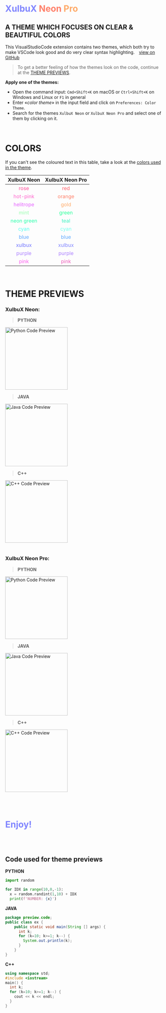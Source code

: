 # <span style="color:#8085FF"><b>XulbuX</b></span> <span style="color:#FF806A">Neon</span> <span style="color:#FFAB6A">Pro</span>

## A THEME WHICH FOCUSES ON <span class='pink'>CLEAR & BEAUTIFUL COLORS</span>

This VisualStudioCode extension contains two themes, which both try to make VSCode look good and do very clear syntax highlighting. [view on GitHub](https://github.com/XulbuX-dev/VisualStudioCode/tree/main/vscode-theme-xulbux-pro)

> To get a better feeling of how the themes look on the code, continue at the [THEME PREVIEWS](#previews).

**Apply one of the themes:**

* Open the command input: `Cmd+Shift+K` on macOS or `Ctrl+Shift+K` on Windows and Linux or `F1` in general
* Enter «*color theme*» in the input field and click on `Preferences: Color Theme`.
* Search for the themes `XulbuX Neon` or `XulbuX Neon Pro` and select one of them by clicking on it.

<br>

# COLORS

If you can't see the coloured text in this table, take a look at the [colors used in the theme](https://github.com/XulbuX-dev/VisualStudioCode/blob/main/vscode-theme-xulbux-pro/ColorsUsedInTheme.md).

|                  XulbuX Neon                  |              XulbuX Neon Pro              |
|                      :--:                     |                   :--:                    |
| <span style="color:#FF4D9A">rose</span>       | <span style="color:#FF606A">red</span>    |
| <span style="color:#FF65CC">hot-pink</span>   | <span style="color:#FF806A">orange</span> |
| <span style="color:#E565FF">helitrope</span>  | <span style="color:#FFAB6A">gold</span>   |
| <span style="color:#9AFFB0">mint</span>       | <span style="color:#2BFF9A">green</span>  |
| <span style="color:#2BFFAB">neon green</span> | <span style="color:#41F1C2">teal</span>   |
| <span style="color:#55FFEF">cyan</span>       | <span style="color:#77FFEF">cyan</span>   |
| <span style="color:#60AAFF">blue</span>       | <span style="color:#60AAFF">blue</span>   |
| <span style="color:#7075FF">xulbux</span>     | <span style="color:#8085FF">xulbux</span> |
| <span style="color:#AC80FF">purple</span>     | <span style="color:#AC80FF">purple</span> |
| <span style="color:#FC61EF">pink</span>       | <span style="color:#EE60BB">pink</span>   |

<br>

# <span id="previews">THEME PREVIEWS</span>

### <b>XulbuX Neon:</b>

> **PYTHON**

<img src="https://github.com/XulbuX-dev/VisualStudioCode/tree/main/vscode-theme-xulbux-pro/preview/img/python_neon.png" alt="Python Code Preview" width="auto" height="200" align="center"></img><br>

> **JAVA**

<img src="https://github.com/XulbuX-dev/VisualStudioCode/tree/main/vscode-theme-xulbux-pro/preview/img/java_neon.png" alt="Java Code Preview" width="auto" height="200" align="center"></img><br>

> **C++**

<img src="https://github.com/XulbuX-dev/VisualStudioCode/tree/main/vscode-theme-xulbux-pro/preview/img/cpp_neon.png" alt="C++ Code Preview" width="auto" height="200" align="center"></img><br><br>



### <b>XulbuX Neon Pro:</b>

> **PYTHON**

<img src="https://github.com/XulbuX-dev/VisualStudioCode/tree/main/vscode-theme-xulbux-pro/preview/img/python_neon-pro.png" alt="Python Code Preview" width="auto" height="200" align="center"></img><br>

> **JAVA**

<img src="https://github.com/XulbuX-dev/VisualStudioCode/tree/main/vscode-theme-xulbux-pro/preview/img/java_neon-pro.png" alt="Java Code Preview" width="auto" height="200" align="center"></img><br>

> **C++**

<img src="https://github.com/XulbuX-dev/VisualStudioCode/tree/main/vscode-theme-xulbux-pro/preview/img/cpp_neon-pro.png" alt="C++ Code Preview" width="auto" height="200" align="center"></img><br>

<br>
<br>


# <span style="color:#8085FF">Enjoy!</span>


<br>
<br>

## Code used for theme previews

**PYTHON**
```python
import random

for IDX in range(10,0,-1):
  x = random.randint(1,10) + IDX
  print(f'NUMBER: {x}')
```

**JAVA**

```java
package preview.code;
public class ex {
    public static void main(String [] args) {
      int k;
      for (k=10; k>=1; k--) {
        System.out.println(k);
      }
    }
}
```

**C++**

```cpp
using namespace std;
#include <iostream>
main() {
  int k;
  for (k=10; k>=1; k--) {
    cout << k << endl;
  }
}
```
